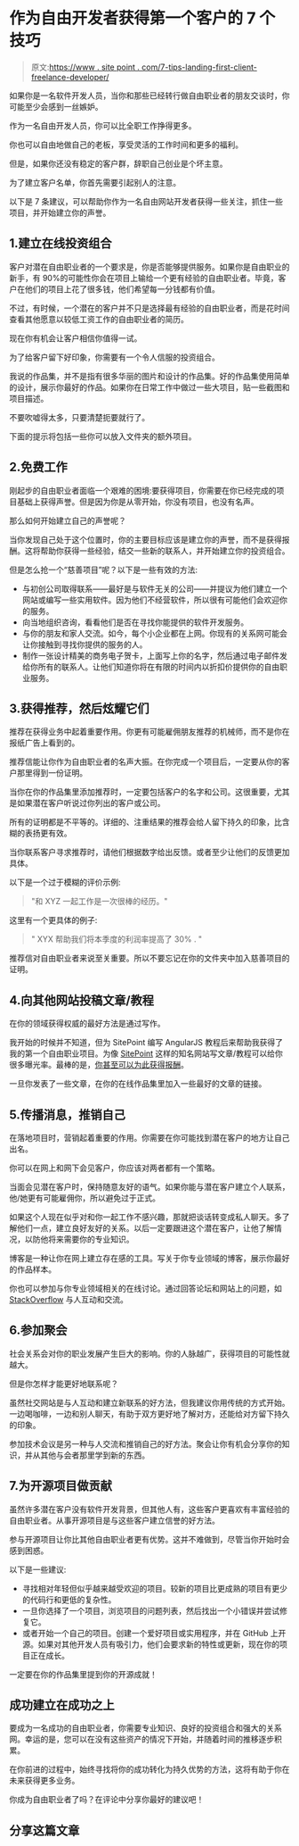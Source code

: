 # 作为自由开发者获得第一个客户的 7 个技巧

> 原文:[https://www . site point . com/7-tips-landing-first-client-freelance-developer/](https://www.sitepoint.com/7-tips-landing-first-client-freelance-developer/)

如果你是一名软件开发人员，当你和那些已经转行做自由职业者的朋友交谈时，你可能至少会感到一丝嫉妒。

作为一名自由开发人员，你可以比全职工作挣得更多。

你也可以自由地做自己的老板，享受灵活的工作时间和更多的福利。

但是，如果你还没有稳定的客户群，辞职自己创业是个坏主意。

为了建立客户名单，你首先需要引起别人的注意。

以下是 7 条建议，可以帮助你作为一名自由网站开发者获得一些关注，抓住一些项目，并开始建立你的声誉。

## 1.建立在线投资组合

客户对潜在自由职业者的一个要求是，你是否能够提供服务。如果你是自由职业的新手，有 90%的可能性你会在项目上输给一个更有经验的自由职业者。毕竟，客户在他们的项目上花了很多钱，他们希望每一分钱都有价值。

不过，有时候，一个潜在的客户并不只是选择最有经验的自由职业者，而是花时间查看其他愿意以较低工资工作的自由职业者的简历。

现在你有机会让客户相信你值得一试。

为了给客户留下好印象，你需要有一个令人信服的投资组合。

我说的作品集，并不是指有很多华丽的图片和设计的作品集。好的作品集使用简单的设计，展示你最好的作品。如果你在日常工作中做过一些大项目，贴一些截图和项目描述。

不要吹嘘得太多，只要清楚扼要就行了。

下面的提示将包括一些你可以放入文件夹的额外项目。

## 2.免费工作

刚起步的自由职业者面临一个艰难的困境:要获得项目，你需要在你已经完成的项目基础上获得声誉。但是因为你是从零开始，你没有项目，也没有名声。

那么如何开始建立自己的声誉呢？

当你发现自己处于这个位置时，你的主要目标应该是建立你的声誉，而不是获得报酬。这将帮助你获得一些经验，结交一些新的联系人，并开始建立你的投资组合。

但是怎么抢一个“慈善项目”呢？以下是一些有效的方法:

*   与初创公司取得联系——最好是与软件无关的公司——并提议为他们建立一个网站或编写一些实用软件。因为他们不经营软件，所以很有可能他们会欢迎你的服务。
*   向当地组织咨询，看看他们是否在寻找你能提供的软件开发服务。
*   与你的朋友和家人交流。如今，每个小企业都在上网。你现有的关系网可能会让你接触到寻找你提供的服务的人。
*   制作一张设计精美的商务电子贺卡，上面写上你的名字，然后通过电子邮件发给你所有的联系人。让他们知道你将在有限的时间内以折扣价提供你的自由职业服务。

## 3.获得推荐，然后炫耀它们

推荐在获得业务中起着重要作用。你更有可能雇佣朋友推荐的机械师，而不是你在报纸广告上看到的。

推荐信能让你作为自由职业者的名声大振。在你完成一个项目后，一定要从你的客户那里得到一份证明。

当你在你的作品集里添加推荐时，一定要包括客户的名字和公司。这很重要，尤其是如果潜在客户听说过你列出的客户或公司。

所有的证明都是不平等的。详细的、注重结果的推荐会给人留下持久的印象，比含糊的表扬更有效。

当你联系客户寻求推荐时，请他们根据数字给出反馈。或者至少让他们的反馈更加具体。

以下是一个过于模糊的评价示例:

> "和 XYZ 一起工作是一次很棒的经历。"

这里有一个更具体的例子:

> " XYX 帮助我们将本季度的利润率提高了 30% . "

推荐信对自由职业者来说至关重要。所以不要忘记在你的文件夹中加入慈善项目的证明。

## 4.向其他网站投稿文章/教程

在你的领域获得权威的最好方法是通过写作。

我开始的时候并不知道，但为 SitePoint 编写 AngularJS 教程后来帮助我获得了我的第一个自由职业项目。为像 [SitePoint](https://www.sitepoint.com) 这样的知名网站写文章/教程可以给你很多曝光率。最棒的是，[你甚至可以为此获得报酬](https://www.sitepoint.com/get-paid-write-html-css-sass/)。

一旦你发表了一些文章，在你的在线作品集里加入一些最好的文章的链接。

## 5.传播消息，推销自己

在落地项目时，营销起着重要的作用。你需要在你可能找到潜在客户的地方让自己出名。

你可以在网上和网下会见客户，你应该对两者都有一个策略。

当面会见潜在客户时，保持随意友好的语气。如果你能与潜在客户建立个人联系，他/她更有可能雇佣你，所以避免过于正式。

如果这个人现在似乎对和你一起工作不感兴趣，那就把谈话转变成私人聊天。多了解他们一点，建立良好友好的关系。以后一定要跟进这个潜在客户，让他了解情况，以防他将来需要你的专业知识。

博客是一种让你在网上建立存在感的工具。写关于你专业领域的博客，展示你最好的作品样本。

你也可以参加与你专业领域相关的在线讨论。通过回答论坛和网站上的问题，如 [StackOverflow](http://www.stackoverflow.com) 与人互动和交流。

## 6.参加聚会

社会关系会对你的职业发展产生巨大的影响。你的人脉越广，获得项目的可能性就越大。

但是你怎样才能更好地联系呢？

虽然社交网站是与人互动和建立新联系的好方法，但我建议你用传统的方式开始。一边喝咖啡，一边和别人聊天，有助于双方更好地了解对方，还能给对方留下持久的印象。

参加技术会议是另一种与人交流和推销自己的好方法。聚会让你有机会分享你的知识，并从其他与会者那里学到新的东西。

## 7.为开源项目做贡献

虽然许多潜在客户没有软件开发背景，但其他人有，这些客户更喜欢有丰富经验的自由职业者。从事开源项目是与这些客户建立信誉的好方法。

参与开源项目让你比其他自由职业者更有优势。这并不难做到，尽管当你开始时会感到困惑。

以下是一些建议:

*   寻找相对年轻但似乎越来越受欢迎的项目。较新的项目比更成熟的项目有更少的代码行和更低的复杂性。
*   一旦你选择了一个项目，浏览项目的问题列表，然后找出一个小错误并尝试修复它。
*   或者开始一个自己的项目。创建一个爱好项目或实用程序，并在 GitHub 上开源。如果对其他开发人员有吸引力，他们会要求新的特性或更新，现在你的项目正在成长。

一定要在你的作品集里提到你的开源成就！

## 成功建立在成功之上

要成为一名成功的自由职业者，你需要专业知识、良好的投资组合和强大的关系网。幸运的是，您可以在没有这些资产的情况下开始，并随着时间的推移逐步积累。

在你前进的过程中，始终寻找将你的成功转化为持久优势的方法，这将有助于你在未来获得更多业务。

你成为自由职业者了吗？在评论中分享你最好的建议吧！

## 分享这篇文章